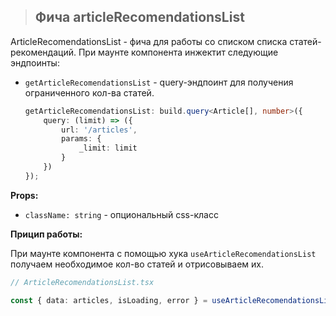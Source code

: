 > ## **Фича articleRecomendationsList**

ArticleRecomendationsList - фича для работы со списком списка статей-рекомендаций. При маунте компонента инжектит следующие эндпоинты:

-   `getArticleRecomendationsList` - query-эндпоинт для получения ограниченного кол-ва статей.

    ```typescript jsx
    getArticleRecomendationsList: build.query<Article[], number>({
        query: (limit) => ({
            url: '/articles',
            params: {
                _limit: limit
            }
        })
    });
    ```

**Props:**

-   `className: string` - опциональный css-класс

**Прицип работы:**

При маунте компонента с помощью хука `useArticleRecomendationsList` получаем необходимое кол-во статей и отрисовываем их.

```typescript jsx
// ArticleRecomendationsList.tsx

const { data: articles, isLoading, error } = useArticleRecomendationsList(3);
```
